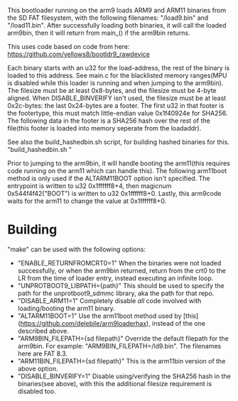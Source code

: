 This bootloader running on the arm9 loads ARM9 and ARM11 binaries from the SD FAT filesystem, with the following filenames: "/load9.bin" and "/load11.bin". After successfully loading both binaries, it will call the loaded arm9bin, then it will return from main_() if the arm9bin returns.  

This uses code based on code from here: https://github.com/yellows8/bootldr9_rawdevice

Each binary starts with an u32 for the load-address, the rest of the binary is loaded to this address. See main.c for the blacklisted memory ranges(MPU is disabled while this loader is running and when jumping to the arm9bin). The filesize must be at least 0x8-bytes, and the filesize must be 4-byte aligned. When DISABLE_BINVERIFY isn't used, the filesize must be at least 0x2c-bytes: the last 0x24-bytes are a footer. The first u32 in that footer is the footertype, this must match little-endian value 0x1f40924e for SHA256. The following data in the footer is a SHA256 hash over the rest of the file(this footer is loaded into memory seperate from the loadaddr).

See also the build_hashedbin.sh script, for building hashed binaries for this. "build_hashedbin.sh <inputbin> <outputbin>"

Prior to jumping to the arm9bin, it will handle booting the arm11(this requires code running on the arm11 which can handle this). The following arm11boot method is only used if the ALTARM11BOOT option isn't specified. The entrypoint is written to u32 0x1ffffff8+4, then magicnum 0x544f4f42("BOOT") is written to u32 0x1ffffff8+0. Lastly, this arm9code waits for the arm11 to change the value at 0x1ffffff8+0.

# Building
"make" can be used with the following options:
* "ENABLE_RETURNFROMCRT0=1" When the binaries were not loaded successfully, or when the arm9bin returned, return from the crt0 to the LR from the time of loader entry, instead executing an infinite loop.
* "UNPROTBOOT9_LIBPATH={path}" This should be used to specify the path for the unprotboot9_sdmmc library, aka the path for that repo.
* "DISABLE_ARM11=1" Completely disable *all* code involved with loading/booting the arm11 binary.
* "ALTARM11BOOT=1" Use the arm11boot method used by [this] (https://github.com/delebile/arm9loaderhax), instead of the one described above.
* "ARM9BIN_FILEPATH={sd filepath}" Override the default filepath for the arm9bin. For example: "ARM9BIN_FILEPATH=/ld9.bin". The filenames here are FAT 8.3.
* "ARM11BIN_FILEPATH={sd filepath}" This is the arm11bin version of the above option.
* "DISABLE_BINVERIFY=1" Disable using/verifying the SHA256 hash in the binaries(see above), with this the additional filesize requirement is disabled too.

